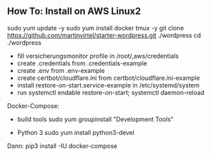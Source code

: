 
## How To: Install on AWS Linux2

sudo yum update -y
sudo yum install docker tmux -y
git clone https://github.com/martinvirtel/starter-wordpress.git ./wordpress
cd ./wordpress
- fill versicherungsmonitor profile in /root/,aws/credentials 
- create .credentials from .credentials-example
- create .env from .env-example
- create certbot/cloudflare.ini from certbot/cloudflare.ini-example
- install restore-on-start.service-example in /etc/systemd/system
- run systemctl endable restore-on-start; systemctl daemon-reload

Docker-Compose:

- build tools
sudo yum groupinstall "Development Tools"


- Python 3
sudo yum install python3-devel


Dann: pip3 install -IU docker-compose

